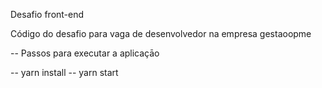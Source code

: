 Desafio front-end

Código do desafio para vaga de desenvolvedor na empresa gestaoopme

-- Passos para executar a aplicaçāo

-- yarn install 
-- yarn start
